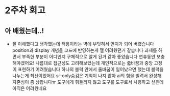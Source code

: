 <!-- 여기에 2주차 회고 내용을 작성해주세요 -->

# 2주차 회고

## 아 배웠는데..!

- 잘 이해했다고 생각했는데 적용이라는 벽에 부딪혀서 먼지가 되어 버렸습니다
  position과 display 개념을 코드에 반영하는게 젤 어려웠던거 같습니다
  과제를 하면서 부족한 부분이 어디인지 구체적으로 알게 된거 같아 좋았습니다
  연휴동안 보충해야겠어요!
  나름대로 접근성도 고려해보았는데 개인적으로는 줇바꿈과 중앙 고정이 표현하기 어려웠습니다
  하나의 블럭 안에서 줄바꿈이 일어났으면 했는데 블럭을 나누는게 최선이었어요
  sr-only숨김은 기억이 나지 않아 ai의 힘을 빌려서 완성해 자존심이 좀 상합니다ㅠ
  도구에게 휘둘리지 않고 도구를 도구로서 사용하고 싶은데 아직은 어려웠네요
